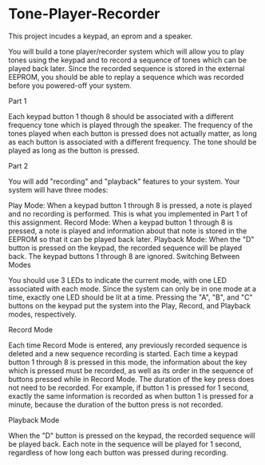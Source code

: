 # Tone-Player-Recorder
This project incudes a keypad, an eprom and a speaker.


You will build a tone player/recorder system which will allow you to play tones using the keypad and to record a sequence of tones which can be played back later. Since the recorded sequence is stored in the external EEPROM, you should be able to replay a sequence which was recorded before you powered-off your system.

Part 1

Each keypad button 1 though 8 should be associated with a different frequency tone which is played through the speaker. The frequency of the tones played when each button is pressed does not actually matter, as long as each button is associated with a different frequency. The tone should be played as long as the button is pressed.

Part 2

You will add "recording" and "playback" features to your system. Your system will have three modes:

Play Mode: When a keypad button 1 through 8 is pressed, a note is played and no recording is performed. This is what you implemented in Part 1 of this assignment.
Record Mode: When a keypad button 1 through 8 is pressed, a note is played and information about that note is stored in the EEPROM so that it can be played back later.
Playback Mode: When the "D" button is pressed on the keypad, the recorded sequence will be played back. The keypad buttons 1 through 8 are ignored.
Switching Between Modes

You should use 3 LEDs to indicate the current mode, with one LED associated with each mode. Since the system can only be in one mode at a time, exactly one LED should be lit at a time. Pressing the "A", "B", and "C" buttons on the keypad put the system into the Play, Record, and Playback modes, respectively. 

Record Mode

Each time Record Mode is entered, any previously recorded sequence is deleted and a new sequence recording is started. Each time a keypad button 1 through 8 is pressed in this mode, the information about the key which is pressed must be recorded, as well as its order in the sequence of buttons pressed while in Record Mode. The duration of the key press does not need to be recorded. For example, if button 1 is pressed for 1 second, exactly the same information is recorded as when button 1 is pressed for a minute, because the duration of the button press is not recorded. 

Playback Mode

When the "D" button is pressed on the keypad, the recorded sequence will be played back. Each note in the sequence will be played for 1 second, regardless of how long each button was pressed during recording. 
